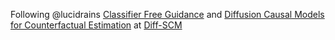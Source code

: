 Following @lucidrains
[Classifier Free Guidance](https://github.com/lucidrains/denoising-diffusion-pytorch/blob/main/denoising_diffusion_pytorch/classifier_free_guidance.py) and [Diffusion Causal Models for Counterfactual Estimation](https://arxiv.org/abs/2202.10166) at [Diff-SCM](https://github.com/vios-s/Diff-SCM/tree/cfdaddd01da607e56db57dcef6ad35881c0486f1)